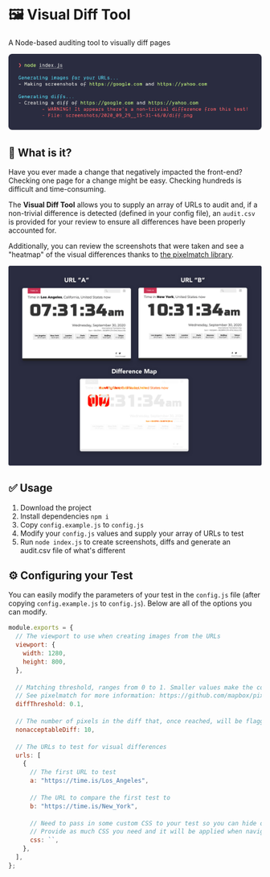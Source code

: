 # 🖼  Visual Diff Tool
A Node-based auditing tool to visually diff pages

<img src="example.png" alt="An example of the visual diff tool CLI">

## 🤔 What is it?

Have you ever made a change that negatively impacted the front-end? Checking one page for a change might be easy. Checking hundreds is difficult and time-consuming.

The **Visual Diff Tool** allows you to supply an array of URLs to audit and, if a non-trivial difference is detected (defined in your config file), an `audit.csv` is provided for your review to ensure all differences have been properly accounted for.

Additionally, you can review the screenshots that were taken and see a "heatmap" of the visual differences thanks to [the pixelmatch library](https://github.com/mapbox/pixelmatch).

<img src="example-diff.png" alt="An example of the visual diff tool displaying the screenshots and diff">

## ✅ Usage
1. Download the project
2. Install dependencies `npm i`
3. Copy `config.example.js` to `config.js`
4. Modify your `config.js` values and supply your array of URLs to test
5. Run `node index.js` to create screenshots, diffs and generate an audit.csv file of what's different

## ⚙️ Configuring your Test

You can easily modify the parameters of your test in the `config.js` file (after copying `config.example.js` to `config.js`). Below are all of the options you can modify.

```js
module.exports = {
  // The viewport to use when creating images from the URLs
  viewport: {
    width: 1280,
    height: 800,
  },

  // Matching threshold, ranges from 0 to 1. Smaller values make the comparison more sensitive. 0.1 by default.
  // See pixelmatch for more information: https://github.com/mapbox/pixelmatch#api
  diffThreshold: 0.1,

  // The number of pixels in the diff that, once reached, will be flagged in the audit during the testing
  nonacceptableDiff: 10,

  // The URLs to test for visual differences
  urls: [
    {
      // The first URL to test
      a: "https://time.is/Los_Angeles",

      // The URL to compare the first test to
      b: "https://time.is/New_York",

      // Need to pass in some custom CSS to your test so you can hide or change elements?
      // Provide as much CSS you need and it will be applied when navigating to the URLs
      css: ``,
    },
  ],
};
```
